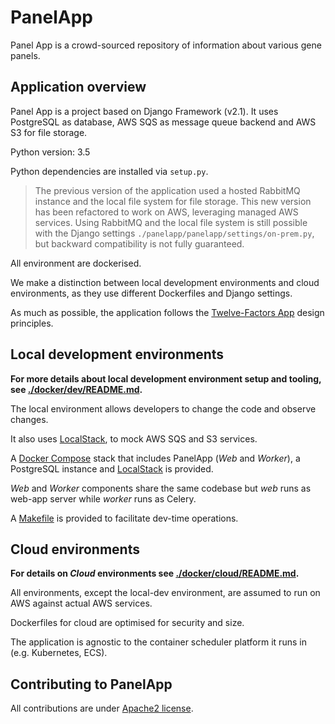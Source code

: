 # PanelApp


Panel App is a crowd-sourced repository of information about various gene panels.



## Application overview

Panel App is a project based on Django Framework (v2.1).
It uses PostgreSQL as database, AWS SQS as message queue backend and AWS S3 for file storage.

Python version: 3.5

Python dependencies are installed via `setup.py`.

> The previous version of the application used a hosted RabbitMQ instance and the local file system for file storage.
> This new version has been refactored to work on AWS, leveraging managed AWS services.
> Using RabbitMQ and the local file system is still possible with the Django settings `./panelapp/panelapp/settings/on-prem.py`, 
> but backward compatibility is not fully guaranteed.

All environment are dockerised. 

We make a distinction between local development environments and cloud environments, as they use different Dockerfiles and Django settings.

As much as possible, the application follows the [Twelve-Factors App](https://12factor.net/) design principles.

## Local development environments

**For more details about local development environment setup and tooling, see [./docker/dev/README.md](docker/dev/README.md).**


The local environment allows developers to change the code and observe changes.

It also uses [LocalStack](https://github.com/localstack/localstack), to mock AWS SQS and S3 services.

A [Docker Compose](docker/dev/docker-compose.yml) stack that includes PanelApp (_Web_ and _Worker_), a PostgreSQL instance and [LocalStack](https://github.com/localstack/localstack) is provided.

_Web_ and _Worker_ components share the same codebase but _web_ runs as web-app server while _worker_ runs as Celery.

A [Makefile](docker/dev/Makefile) is provided to facilitate dev-time operations.


## Cloud environments

**For details on _Cloud_ environments see [./docker/cloud/README.md](docker/cloud/README.md).**

All environments, except the local-dev environment, are assumed to run on AWS against actual AWS services.

Dockerfiles for cloud are optimised for security and size.

The application is agnostic to the container scheduler platform it runs in (e.g. Kubernetes, ECS).

## Contributing to PanelApp

All contributions are under [Apache2 license](http://www.apache.org/licenses/LICENSE-2.0.html#contributions).
